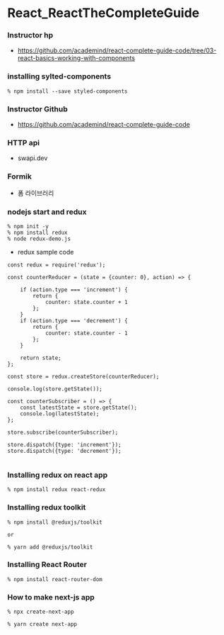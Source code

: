 # React_ReactTheCompleteGuide

### Instructor hp
 - https://github.com/academind/react-complete-guide-code/tree/03-react-basics-working-with-components

### installing sylted-components
```
% npm install --save styled-components
```

### Instructor Github
 - https://github.com/academind/react-complete-guide-code


### HTTP api 
 - swapi.dev

### Formik
 - 폼 라이브러리

### nodejs start and redux
```
% npm init -y
% npm install redux
% node redux-demo.js
```

 - redux sample code
```
const redux = require('redux');

const counterReducer = (state = {counter: 0}, action) => {

    if (action.type === 'increment') {
        return {
            counter: state.counter + 1
        };
    }
    if (action.type === 'decrement') {
        return {
            counter: state.counter - 1
        };
    }

    return state;
};

const store = redux.createStore(counterReducer);

console.log(store.getState());

const counterSubscriber = () => {
    const latestState = store.getState();
    console.log(latestState);
};

store.subscribe(counterSubscriber);

store.dispatch({type: 'increment'});
store.dispatch({type: 'decrement'});


```

### Installing redux on react app
```
% npm install redux react-redux

```

### Installing redux toolkit
```
% npm install @reduxjs/toolkit

or

% yarn add @reduxjs/toolkit
```

### Installing React Router
```
% npm install react-router-dom
```


### How to make next-js app
```
% npx create-next-app

% yarn create next-app
```
